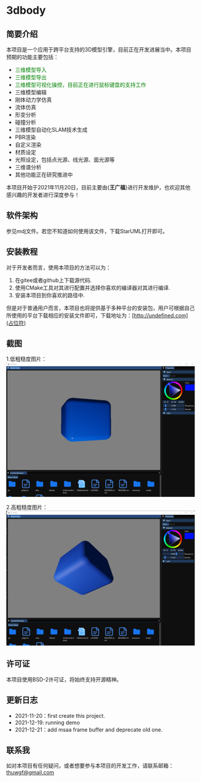 # 3dbody

## 简要介绍

本项目是一个应用于跨平台支持的3D模型引擎，目前正在开发进展当中。本项目预期的功能主要包括：

+ <font color=green>三维模型导入</font>
+ <font color=green>三维模型导出</font>
+ <font color=green>三维模型可视化操控，目前正在进行鼠标键盘的支持工作</font>
+ 三维模型编辑
+ 刚体动力学仿真
+ 流体仿真
+ 形变分析
+ 碰撞分析
+ 三维模型自动化SLAM技术生成
+ PBR渲染
+ 自定义渲染
+ 材质设定
+ 光照设定，包括点光源、线光源、面光源等
+ 三维谱分析
+ 其他功能正在研究推进中

本项目开始于2021年11月20日，目前主要由{**王广福**}进行开发维护，也欢迎其他感兴趣的开发者进行深度参与！

## 软件架构

参见mdj文件。若您不知道如何使用该文件，下载StarUML打开即可。

## 安装教程

对于开发者而言，使用本项目的方法可以为：

1. 在gitee或者github上下载源代码.
2. 使用CMake工具对其进行配置并选择你喜欢的编译器对其进行编译.
3. 安装本项目到你喜欢的路径中.

但是对于普通用户而言，本项目也将提供基于多种平台的安装包，用户可根据自己所使用的平台下载相应的安装文件即可，下载地址为：[http://undefined.com](占位符)

## 截图
1.低粗糙度图片：
![](./resources/others/Snipaste_2021-12-18_19-36-15.png)

2.高粗糙度图片：
![](./resources/others/Snipaste_2021-12-18_19-35-19.png)

## 许可证

本项目使用BSD-2许可证，将始终支持开源精神。

## 更新日志

+ 2021-11-20：first create this project.
+ 2021-12-19: running demo
+ 2021-12-21：add msaa frame buffer and deprecate old one.

## 联系我

如对本项目有任何疑问，或者想要参与本项目的开发工作，请联系邮箱： thuwgf@gmail.com
